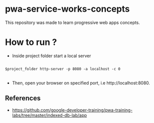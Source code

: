 # pwa-service-works-concepts
This repository was made to learn progressive web apps concepts.

# How to run ?

* Inside project folder start a local server
<pre>
<code>
$project_folder http-server -p 8080 -a localhost -c 0
</code>
</pre>

* Then, open your browser on specified port, i.e http://localhost:8080.


## References

*  https://github.com/google-developer-training/pwa-training-labs/tree/master/indexed-db-lab/app




